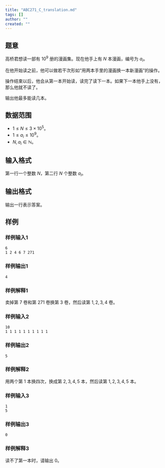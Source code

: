 ```yaml
---
title: "ABC271_C_translation.md"
tags: []
author: ""
created: ""
---
```


## 题意

高桥君想读一部有 $10^9$ 册的漫画集。现在他手上有 $N$ 本漫画，编号为 $a_i$。

在他开始读之前，他可以做若干次形如“用两本手里的漫画换一本新漫画”的操作。

操作结束以后，他会从第一本开始读，读完了读下一本。如果下一本他手上没有，那么他就不读了。

输出他最多能读几本。

## 数据范围

- $1\le N\le 3\times 10^5$。
- $1\le a_i\le 10^9$。
- $N,a_i\in \mathbb N$。

## 输入格式

第一行一个整数 $N$，第二行 $N$ 个整数 $a_i$。

## 输出格式

输出一行表示答案。

## 样例

### 样例输入1

```
6
1 2 4 6 7 271
```

### 样例输出1

```
4
```

### 样例解释1

卖掉第 $7$ 卷和第 $271$ 卷换第 $3$ 卷，然后读第 $1,2,3,4$ 卷。

### 样例输入2

```
10
1 1 1 1 1 1 1 1 1 1
```

### 样例输出2

```
5
```

### 样例解释2

用两个第 $1$ 本换四次，换成第 $2,3,4,5$ 本，然后读第 $1,2,3,4,5$ 本。

### 样例输入3

```
1
5
```

### 样例输出3

```
0
```
### 样例解释3

读不了第一本时，请输出 $0$。


